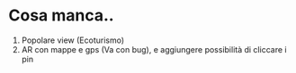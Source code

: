#  Cosa manca..

1) Popolare view (Ecoturismo)
2) AR con mappe e gps (Va con bug), e aggiungere possibilità di cliccare i pin


